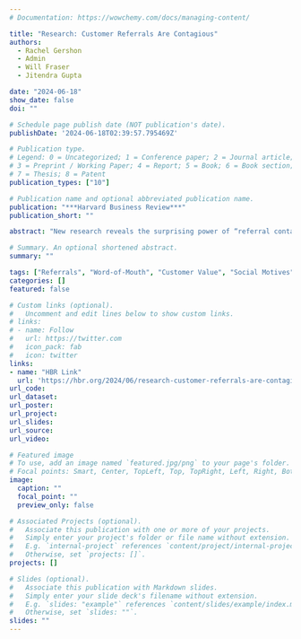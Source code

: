 ```yaml
---
# Documentation: https://wowchemy.com/docs/managing-content/

title: "Research: Customer Referrals Are Contagious"
authors: 
  - Rachel Gershon
  - Admin
  - Will Fraser
  - Jitendra Gupta

date: "2024-06-18"
show_date: false
doi: ""

# Schedule page publish date (NOT publication's date).
publishDate: '2024-06-18T02:39:57.795469Z'

# Publication type.
# Legend: 0 = Uncategorized; 1 = Conference paper; 2 = Journal article;
# 3 = Preprint / Working Paper; 4 = Report; 5 = Book; 6 = Book section;
# 7 = Thesis; 8 = Patent
publication_types: ["10"]

# Publication name and optional abbreviated publication name.
publication: "***Harvard Business Review***"
publication_short: ""

abstract: "New research reveals the surprising power of “referral contagion,” where referred customers not only buy more but also refer 30-57% more new customers than others. This phenomenon, observed across industries, is driven by social factors like the perception of referring as appropriate and the tendency to befriend similar people. A simple experiment, reminding referred customers of their referral origin, increased successful referrals by 21%, highlighting the potential for leveraging referral psychology to boost program effectiveness. These findings call for businesses to re-evaluate their investment in referral programs, considering the amplified potential of referred customers. While some risks exist, such as the spread of negative perceptions, they can be mitigated with a balanced marketing approach."

# Summary. An optional shortened abstract.
summary: ""

tags: ["Referrals", "Word-of-Mouth", "Customer Value", "Social Motives"]
categories: []
featured: false

# Custom links (optional).
#   Uncomment and edit lines below to show custom links.
# links:
# - name: Follow
#   url: https://twitter.com
#   icon_pack: fab
#   icon: twitter
links:
- name: "HBR Link"
  url: 'https://hbr.org/2024/06/research-customer-referrals-are-contagious'
url_code:
url_dataset:
url_poster:
url_project:
url_slides:
url_source:
url_video:

# Featured image
# To use, add an image named `featured.jpg/png` to your page's folder. 
# Focal points: Smart, Center, TopLeft, Top, TopRight, Left, Right, BottomLeft, Bottom, BottomRight.
image:
  caption: ""
  focal_point: ""
  preview_only: false

# Associated Projects (optional).
#   Associate this publication with one or more of your projects.
#   Simply enter your project's folder or file name without extension.
#   E.g. `internal-project` references `content/project/internal-project/index.md`.
#   Otherwise, set `projects: []`.
projects: []

# Slides (optional).
#   Associate this publication with Markdown slides.
#   Simply enter your slide deck's filename without extension.
#   E.g. `slides: "example"` references `content/slides/example/index.md`.
#   Otherwise, set `slides: ""`.
slides: ""
---
```

